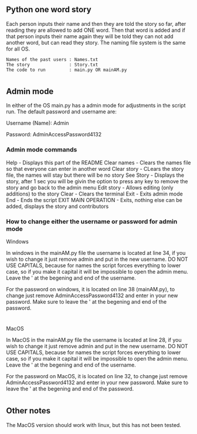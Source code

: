 ## Python one word story

  Each person inputs their name and then they are told the story so far, after reading they are allowed to add ONE word. Then that word is added and if that person inputs their name again they will be told they can not add another word, but can read they story. The naming file system is the same for all OS. 

    Names of the past users : Names.txt
    The story               : Story.txt
    The code to run         : main.py OR mainAM.py
#    
## Admin mode
  In either of the OS main.py has a admin mode for adjustments in the script run. The default password and username are:
  
Username (Name): Admin

Password: AdminAccessPassword4132

### Admin mode commands

  Help                - Displays this part of the README
  Clear names         - Clears the names file so that everyone can enter in another word
  Clear story         - CLears the story file, the names will stay but there will be no story
  See Story           - Displays the story, after 1 sec you will be givin the option to press any key to remove the story and go back to the admin menu
  Edit story          - Allows editing (only additions) to the story
  Clear               - Clears the terminal
  Exit                - Exits admin mode
  End                 - Ends the script
  EXIT MAIN OPERATION - Exits, nothing else can be added, displays the story and contributors

### How to change either the username or password for admin mode

  Windows

  In windows in the mainAM.py file the username is located at line 34, if you wish to change it just remove admin and put in the new username. DO NOT USE CAPITALS, because for names the script forces everything to lower case, so if you make it capital it will be impossible to open the admin menu. Leave the ' at the begening and end of the username.

  For the password on windows, it is located on line 38 (mainAM.py), to change just remove AdminAccessPassword4132 and enter in your new password. Make sure to leave the ' at the begening and end of the password.

#

  MacOS

  In MacOS in the mainAM.py file the username is located at line 28, if you wish to change it just remove admin and put in the new username. DO NOT USE CAPITALS, because for names the script forces everything to lower case, so if you make it capital it will be impossible to open the admin menu. Leave the ' at the begening and end of the username.

  For the password on MacOS, it is located on line 32, to change just remove AdminAccessPassword4132 and enter in your new password. Make sure to leave the ' at the begening and end of the password.
#
## Other notes
  The MacOS version should work with linux, but this has not been tested.
